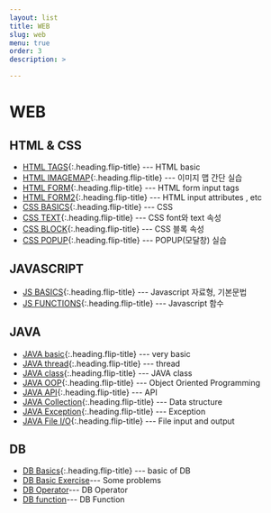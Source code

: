 ```yaml
---
layout: list
title: WEB
slug: web
menu: true
order: 3
description: >

---
```

# WEB

## HTML & CSS

* [HTML TAGS]{:.heading.flip-title} --- HTML basic
* [HTML IMAGEMAP]{:.heading.flip-title} --- 이미지 맵 간단 실습
* [HTML FORM]{:.heading.flip-title} ---  HTML form input tags
* [HTML FORM2]{:.heading.flip-title} ---  HTML input attributes , etc
* [CSS BASICS]{:.heading.flip-title} --- CSS
* [CSS TEXT]{:.heading.flip-title} --- CSS font와 text 속성
* [CSS BLOCK]{:.heading.flip-title} --- CSS 블록 속성
* [CSS POPUP]{:.heading.flip-title} --- POPUP(모달창) 실습

## JAVASCRIPT

- [JS BASICS]{:.heading.flip-title} --- Javascript 자료형, 기본문법
- [JS FUNCTIONS]{:.heading.flip-title} --- Javascript 함수 

## JAVA

* [JAVA basic]{:.heading.flip-title} --- very basic
* [JAVA thread]{:.heading.flip-title} --- thread
* [JAVA class]{:.heading.flip-title} --- JAVA class
* [JAVA OOP]{:.heading.flip-title} --- Object Oriented Programming
* [JAVA API]{:.heading.flip-title} --- API
* [JAVA Collection]{:.heading.flip-title} --- Data structure
* [JAVA Exception]{:.heading.flip-title} --- Exception
* [JAVA File I/O]{:.heading.flip-title} --- File input and output


## DB

- [DB Basics]{:.heading.flip-title} --- basic of DB
- [DB Basic Exercise]--- Some problems
- [DB Operator]--- DB Operator
- [DB function]--- DB Function





[HTML TAGS]: 2020-10-20-HTML_tag/
[HTML IMAGEMAP]: 2020-10-20-HTML_이미지맵/
[HTML FORM]: 2020-10-21-HTML_formInput/
[HTML FORM2]: 2020-10-21-HTML_formInput2/
[HTML FORM]: 2020-10-21-HTML_formInput/
[CSS BASICS]: 2020-10-22-CSS기초/
[CSS BLOCK]: 2020-10-27-CSS_블록/
[CSS TEXT]: 2020-10-24-CSS_텍스트/
[CSS POPUP]: 2020-10-28-CSS_모달창/

[JS BASICS]: 2020-11-02-JS_BASICS/
[JS FUNCTIONS]: 2020-11-03-JS_FUNC/
[JAVA basic]: 2020-08-26-JAVAbasic/
[JAVA thread]: 2020-09-02-JAVA_Thread/
[JAVA OOP]: 2020-09-10-JAVA_OOP/
[JAVA class]: 2020-09-07-JAVA_Class/
[JAVA API]: 2020-09-15-JAVA_API/
[JAVA Collection]: 2020-09-23-JAVA_Colletion/
[JAVA Exception]: 2020-09-25-JAVA_Exception/
[JAVA File I/O]: 2020-09-29-JAVA_FileIO/
[DB Basics]: 2020-10-08-DB_Basics/
[DB Basic Exercise]: 2020-10-09-DB_기초문제/
[DB Operator]: 2020-10-10-DB_연산자/
[DB function]: 2020-10-13-DB_함수/

